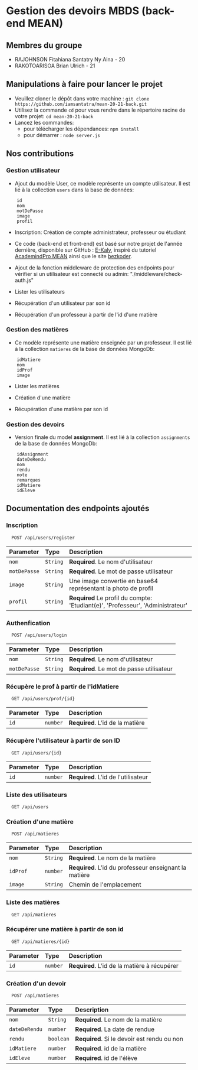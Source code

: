 # Gestion des devoirs MBDS (back-end MEAN)

## Membres du groupe

- RAJOHNSON Fitahiana Santatry Ny Aina  - 20
- RAKOTOARISOA Brian Ulrich - 21

## Manipulations à faire pour lancer le projet

- Veuillez cloner le dépôt dans votre machine : `git clone https://github.com/iamsantatra/mean-20-21-back.git`
- Utilisez la commande `cd` pour vous rendre dans le répertoire racine de votre projet: `cd mean-20-21-back`
- Lancez les commandes:
  - pour télécharger les dépendances: `npm install` 
  - pour démarrer : `node server.js`

## Nos contributions

### Gestion utilisateur

- Ajout du modèle User, ce modèle représente un compte utilisateur. Il est lié à la collection `users` dans la base de données:
```
    id
    nom
    motDePasse
    image
    profil
```

- Inscription: Création de compte administrateur, professeur ou étudiant

- Ce code (back-end et front-end) est basé sur notre projet de l'année dernière, disponible sur GitHub : [E-Kaly](https://github.com/iamsantatra/m1p9mean-santatry-ny-aina), inspiré du tutoriel [AcademindPro MEAN](https://www.udemy.com/course/angular-2-and-nodejs-the-practical-guide/) ainsi que le site [bezkoder](https://www.bezkoder.com/).

- Ajout de la fonction middleware de protection des endpoints pour vérifier si un utilisateur est connecté  ou admin: "./middleware/check-auth.js"

- Lister les utilisateurs

- Récupération d'un utilisateur par son id 

- Récupération d'un professeur à partir de l'id d'une matière 

### Gestion des matières

- Ce modèle représente une matière enseignée par un professeur. Il est lié à la collection `matieres` de la base de données MongoDb:
```
    idMatiere
    nom
    idProf
    image
```
- Lister les matières

- Création d'une matière

- Récupération d'une matière par son id 

### Gestion des devoirs

- Version finale du model **assignment**. Il est lié à la collection `assignments` de la base de données MongoDb: 
```
    idAssignment
    dateDeRendu
    nom
    rendu
    note
    remarques
    idMatiere
    idEleve
```

## Documentation des endpoints ajoutés

### Inscription

```http
  POST /api/users/register
```
| Parameter   | Type     | Description                                                                     |
| :---------- |:---------|:--------------------------------------------------------------------------------|
| `nom`       | `String` | **Required**. Le nom d'utilisateur                                              |
| `motDePasse`| `String` | **Required**. Le mot de passe utilisateur                                       | 
| `image`     | `String` | Une image convertie en base64 représentant la photo de profil                   |
| `profil`    | `String` | **Required** Le profil du compte: 'Etudiant(e)', 'Professeur', 'Administrateur' |


### Authenfication

```http
  POST /api/users/login
```
| Parameter   | Type     | Description                               |
| :---------- |:---------|:------------------------------------------|
| `nom`       | `String` | **Required**. Le nom d'utilisateur        |
| `motDePasse`| `String` | **Required**. Le mot de passe utilisateur |

### Récupère le prof à partir de l'idMatiere

```http
  GET /api/users/prof/{id}
```
| Parameter   | Type     | Description                                  |
| :---------- |:---------|:---------------------------------------------|
| `id`        | `number` | **Required**. L'id de la matière             |

### Récupère l'utilisateur à partir de son ID

```http
  GET /api/users/{id}
```
| Parameter   | Type     | Description                                  |
| :---------- |:---------|:---------------------------------------------|
| `id`        | `number` | **Required**. L'id de l'utilisateur          |

### Liste des utilisateurs

```http
  GET /api/users
```

### Création d'une matière

```http
  POST /api/matieres
```
| Parameter   | Type     | Description                                           |
| :---------- |:---------|:------------------------------------------------------|
| `nom`       | `String` | **Required**. Le nom de la matière                    |
| `idProf`    | `number` | **Required**. L'id du professeur enseignant la matière|
| `image`     | `String` | Chemin de l'emplacement  |

### Liste des matières

```http
  GET /api/matieres
```

### Récupérer une matière à partir de son id

```http
  GET /api/matieres/{id}
```
| Parameter   | Type     | Description                                  |
| :---------- |:---------|:---------------------------------------------|
| `id`        | `number` | **Required**. L'id de la matière à récupérer |


### Création d'un devoir

```http
  POST /api/matieres
```
| Parameter   | Type     | Description                                           |
| :---------- |:---------|:------------------------------------------------------|
| `nom`       | `String` | **Required**. Le nom de la matière                    |
| `dateDeRendu`    | `number` | **Required**. La date de rendue|
| `rendu`     | `boolean` | **Required**. Si le devoir est rendu ou non |
| `idMatiere`     | `number` | **Required**. id de la matière |
| `idEleve`     | `number` | **Required**. id de l'élève |
